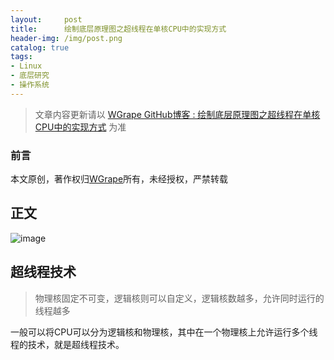 ```yaml
---
layout:     post
title:      绘制底层原理图之超线程在单核CPU中的实现方式
header-img: /img/post.png
catalog: true
tags:
- Linux
- 底层研究
- 操作系统
---
```


> 文章内容更新请以 [WGrape GitHub博客 : 绘制底层原理图之超线程在单核CPU中的实现方式](https://github.com/WGrape/Blog/issues/241) 为准

### 前言
本文原创，著作权归[WGrape](https://github.com/WGrape)所有，未经授权，严禁转载

## 正文

![image](https://user-images.githubusercontent.com/35942268/182997387-3db47e79-1244-4d05-8bf9-5688ea2a0720.png)

## 超线程技术

> 物理核固定不可变，逻辑核则可以自定义，逻辑核数越多，允许同时运行的线程越多

一般可以将CPU可以分为逻辑核和物理核，其中在一个物理核上允许运行多个线程的技术，就是超线程技术。
